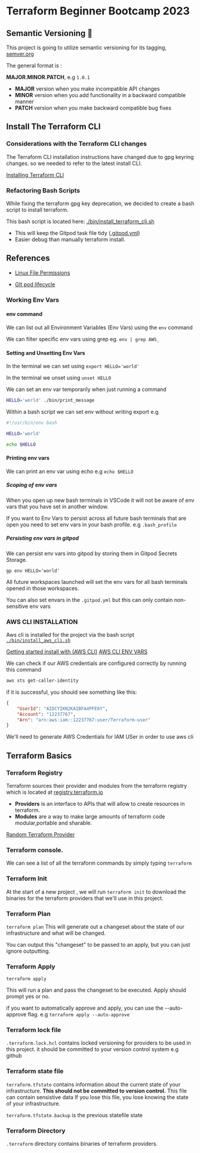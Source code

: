 # Terraform Beginner Bootcamp 2023

## Semantic Versioning  :mage:

This project is going to utilize semantic versioning for its tagging, 
[semver.org](https://semver.org/)

The general format is : 

**MAJOR.MINOR.PATCH**, e.g `1.0.1`

- __MAJOR__ version when you make incompatible API changes
- __MINOR__ version when you add functionality in a backward compatible manner
- __PATCH__ version when you make backward compatible bug fixes

## Install The Terraform CLI

### Considerations with the Terraform CLI changes
The Terraform CLI installation instructions have changed due to gpg keyring changes. so we needed to refer to the latest install CLI.

[Installing Terraform CLI](https://developer.hashicorp.com/terraform/tutorials/aws-get-started/install-cli)

### Refactoring Bash Scripts

While fixing the terraform gpg key deprecation, we decided to create a bash script to install terraform.

This bash script is located here: [./bin/install_terraform_cli.sh](./bin/install_terraform_cli.sh)

- This will keep the Gitpod task file tidy ([.gitpod.yml](.gitpod.yml))
- Easier debug than manually terraform install.

## References

- [Linux File Permissions](https://en.wikipedia.org/wiki/File-system_permissions)


- [GIt pod lifecycle](https://www.gitpod.io/docs/configure/workspaces/tasks)

### Working Env Vars

#### env command

We can list out all Environment Variables (Env Vars) using the `env` command

We can filter specific env vars using grep eg. `env | grep AWS_`

#### Setting and Unsetting Env Vars

In the terminal we can set using `export HELLO='world'`

In the terminal we unset using `unset HELLO`

We can set an env var temporarily when just running a command

```sh
HELLO='world' ./bin/print_message
```

Within a bash script we can set env without writing export e.g

```sh
#!/usr/bin/env bash

HELLO='world'

echo $HELLO
```

#### Printing env vars

We can print an env var using echo e.g `echo $HELLO`


##### Scoping of env vars

When you open up new bash terminals in VSCode it will not be aware of env vars that you have set in another window.

If you want to Env Vars to persist across all future bash terminals that are open you need to set env vars in your bash profile. e.g  `.bash_profile`

##### Persisting env vars in gitpod

We can persist env vars into gitpod by storing them in Gitpod Secrets Storage.

```
gp env HELLO='world'
```

All future workspaces launched will set the env vars for all bash terminals opened in those workspaces.

You can also set envars in the `.gitpod.yml` but this can only contain non-sensitive env vars


### AWS CLI INSTALLATION

Aws cli is installed for the project via the bash script [`./bin/install_aws_cli.sh`](./bin/install_aws_cli.sh)

[Getting started install with (AWS CLI)](https://docs.aws.amazon.com/cli/latest/userguide/getting-started-install.html)
[AWS CLI ENV VARS](https://docs.aws.amazon.com/cli/latest/userguide/cli-configure-envvars.html)

We can check if our AWS credentials are configured correctly by running this command

```sh
aws sts get-caller-identity
```

if it is successful, you should see something like this:

```json
{
    "UserId": "AIDCYIKN2KAIBFA4PFE6Y",
    "Account": "12237767",
    "Arn": "arn:aws:iam::12237767:user/Terraform-user"
}
```

We'll need to generate AWS Credentials for IAM USer in order to use aws cli

## Terraform Basics

### Terraform Registry

Terraform sources their provider and modules from the terraform registry which is located at [registry.terraform.io](https://registry.terraform.io) 

- **Providers** is an interface to APIs that will allow to create resources in terraform.
- **Modules** are a way to make large amounts of terraform code modular,portable and sharable.

[Random Terraform Provider](https://registry.terraform.io/providers/hashicorp/random)

### Terraform console.

We can see a list of all the terraform commands by simply typing `terraform`

### Terraform Init

At the start of a new project , we will run `terraform init` to download the binaries for the terraform providers that we'll use in this project.

### Terraform Plan
`terraform plan`
This will generate out a changeset about the state of our infrastructure and what will be changed.

You can output this "changeset" to be passed to an apply, but you can just ignore outputting.

### Terraform Apply
`terraform apply`

This will run a plan and pass the changeset to be executed. Apply should prompt yes or no.

if you want to automatically approve and apply, you can use the --auto-approve flag. e.g `terraform apply --auto-approve`

### Terraform lock file
`.terraform.lock.hcl` contains locked versioning for providers to be used in this project. it should be committed to your version control system e.g github

### Terraform state file

`terraform.tfstate` contains information about the current state of your infrastructure.
**This should not be committed to version control.** This file can contain sensistive data
If you lose this file, you lose knowing the state of your infrastructure.

`terraform.tfstate.backup` is the previous statefile state

### Terraform Directory

`.terraform` directory contains binaries of terraform providers.